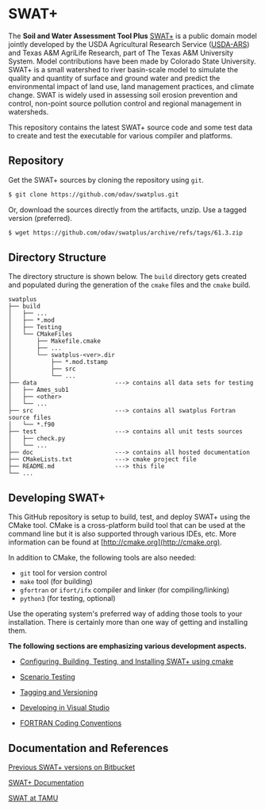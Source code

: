 # SWAT+

The **Soil and Water Assessment Tool Plus** [SWAT+](https://swatplus.gitbook.io/docs) is a public domain model jointly developed by the USDA Agricultural Research Service ([USDA-ARS](http://ars.usda.gov)) and Texas A&M AgriLife Research, part of The Texas A&M University System. Model contributions have been made by Colorado State University. SWAT+ is a small watershed to river basin-scale model to simulate the quality and quantity of surface and ground water and predict the environmental impact of land use, land management practices, and climate change. SWAT is widely used in assessing soil erosion prevention and control, non-point source pollution control and regional management in watersheds.

This repository contains the latest SWAT+ source code and some test data to create and test the executable for various compiler and platforms. 

## Repository

Get the SWAT+ sources by cloning the repository using `git`.  

```bash
$ git clone https://github.com/odav/swatplus.git
```

Or, download the sources directly from the artifacts, unzip. Use a tagged version (preferred).

```bash
$ wget https://github.com/odav/swatplus/archive/refs/tags/61.3.zip
```

## Directory Structure

The directory structure is shown below. The `build` directory gets created and populated during the generation of the `cmake` files and the `cmake` build. 

```
swatplus
├── build
│   ├── ...
│   ├── *.mod
│   ├── Testing
│   └── CMakeFiles
│       ├── Makefile.cmake
│       ├── ...
│       └── swatplus-<ver>.dir
│           ├── *.mod.tstamp
│           ├── src
│           └── ...
├── data                      ---> contains all data sets for testing
│   ├── Ames_sub1
│   ├── <other>
│   └── ...
├── src                       ---> contains all swatplus Fortran source files
│   └── *.f90
├── test                      ---> contains all unit tests sources
│   ├── check.py
│   └── ...
├── doc                       ---> contains all hosted documentation
├── CMakeLists.txt            ---> cmake project file
├── README.md                 ---> this file
└── ...
```

## Developing SWAT+

This GitHub repository is setup to build, test, and deploy SWAT+ using the CMake tool. CMake is a cross-platform build tool that can be used at the command line but it is also supported through various IDEs, etc. More information can be found at [http://cmake.org](http://cmake.org). 

In addition to CMake, the following tools are also needed:

- `git` tool for version control
- `make` tool (for building)
- `gfortran` or `ifort/ifx` compiler and linker (for compiling/linking)
- `python3` (for testing, optional)

Use the operating system's preferred way of adding those tools to your installation. There is certainly more than one way of getting and installing them.

__The following sections are emphasizing various development aspects.__

* [Configuring, Building, Testing, and Installing SWAT+ using cmake](doc/Building.md)
- [Scenario Testing](doc/Testing.md)

- [Tagging and Versioning](doc/Tagging.md)

- [Developing in Visual Studio](doc/VS.md)

- [FORTRAN Coding Conventions](doc/coding_conventions.md)

## Documentation and References

[Previous SWAT+ versions on Bitbucket](https://bitbucket.org/blacklandgrasslandmodels/modular_swatplus/src/master)

[SWAT+ Documentation](https://swatplus.gitbook.io/docs)

[SWAT at TAMU](https://swat.tamu.edu)
